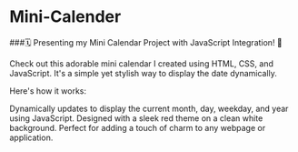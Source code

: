 # Mini-Calender


###🗓️ Presenting my Mini Calendar Project with JavaScript Integration! 📅

Check out this adorable mini calendar I created using HTML, CSS, and JavaScript. It's a simple yet stylish way to display the date dynamically.


Here's how it works:

Dynamically updates to display the current month, day, weekday, and year using JavaScript.
Designed with a sleek red theme on a clean white background.
Perfect for adding a touch of charm to any webpage or application.
